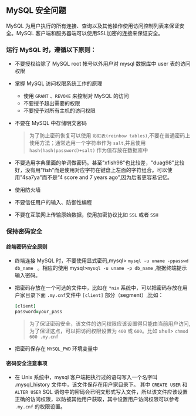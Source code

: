 ## MySQL 安全问题

MySQL 为用户执行的所有连接、查询以及其他操作使用访问控制列表来保证安全。MySQL 客户端和服务器端可以使用SSL加密的连接来保证安全。

### 运行 MySQL 时，遵循以下原则：

- 不要授权给除了 MySQL root 帐号以外用户对 mysql 数据库中 user 表的访问权限
- 掌握 MySQL 访问权限系统工作的原理
  - 使用 `GRANT` 、`REVOKE` 来控制对 MySQL 的访问
  - 不要授予超出需要的权限
  - 不要授予对所有主机的访问权限

- 不要在 MySQL 中存储明文密码
  > 为了防止密码恢复可以使用 `彩虹表(reinbow tables)`,不要在普通密码上使用方法；通常选用一个字符串作为 `salt`,并且使用 `hash(hash(password)+salt)` 作为值存放在数据库中
- 不要选用字典里面的单词做密码。甚至"xfish98"也比较差，"duag98"比较好，没有用"fish"而是使用对应字符在键盘上左面的字符组合。可以使用"4sa7ya"而不是“4 score and 7 years ago”,因为后者更容易记忆。
- 使用防火墙
- 不要信任用户的输入、防御性编程
- 不要在互联网上传输原始数据，使用加密协议比如 `SSL` 或者 `SSH`

### 保持密码安全
#### 终端密码安全原则

- 终端连接 MySQL 时，不要使用显式密码,mysql> `mysql -u uname -ppasswd db_name ` 。相应的使用 mysql>`mysql -u uname -p db_name` ,根据终端提示输入密码。
- 把密码存放在一个可选的文件中，比如在 `*nix` 系统中，可以把密码存放在用户家目录下面 `.my.cnf`文件中 `[client]` 部分（segment）,比如：

  ```ruby
  [client]
  password=your_pass
  ```

  > 为了保证密码安全，该文件的访问权限应该设置得只能由当前用户访问,为了保证这点，可以把访问权限设置为 `400` 或 `600`。比如 shell> `chmod 600 .my.cnf`

- 把密码保存在 `MYSQL_PWD` 环境变量中

#### 密码安全注意事项

- 在 Unix 系统中，mysql 客户端把执行过的语句写入一个名字叫 .mysql_history 文件中，该文件保存在用户家目录下。 其中 `CREATE USER` 和 `ALTER USER` SQL 语句中的密码会已明文形式写入文件，所以该文件应该设置正确的访问权限，以防被其他用户获取，其中设置用户访问权限可以参考 `.my.cnf` 的权限设置。
